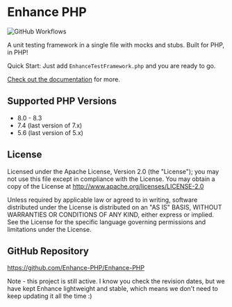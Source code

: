 # Enhance PHP 

![GitHub Workflows](https://github.com/tbreuss/Enhance-PHP/actions/workflows/tests.yml/badge.svg)

A unit testing framework in a single file with mocks and stubs. Built for PHP, in PHP!

Quick Start: Just add `EnhanceTestFramework.php` and you are ready to go.

[Check out the documentation](https://github.com/Enhance-PHP/Enhance-PHP/wiki) for more.

## Supported PHP Versions

- 8.0 - 8.3
- 7.4 (last version of 7.x)
- 5.6 (last version of 5.x)

## License

Licensed under the Apache License, Version 2.0 (the "License"); you may not use this file except in compliance with the License. You may obtain a copy of the License at http://www.apache.org/licenses/LICENSE-2.0

Unless required by applicable law or agreed to in writing, software distributed under the License is distributed on an "AS IS" BASIS, WITHOUT WARRANTIES OR CONDITIONS OF ANY KIND, either express or implied. See the License for the specific language governing permissions and limitations under the License.

## GitHub Repository

https://github.com/Enhance-PHP/Enhance-PHP

Note - this project is still active. I know you check the revision dates, but we 
have kept Enhance lightweight and stable, which means we don't need to keep
updating it all the time :)
